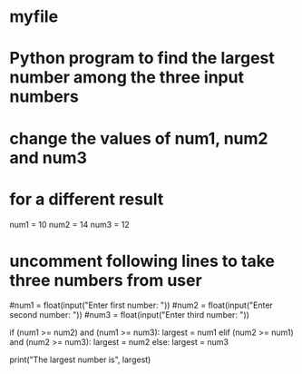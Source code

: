 # myfile
# Python program to find the largest number among the three input numbers

# change the values of num1, num2 and num3
# for a different result
num1 = 10
num2 = 14
num3 = 12

# uncomment following lines to take three numbers from user
#num1 = float(input("Enter first number: "))
#num2 = float(input("Enter second number: "))
#num3 = float(input("Enter third number: "))

if (num1 >= num2) and (num1 >= num3):
   largest = num1
elif (num2 >= num1) and (num2 >= num3):
   largest = num2
else:
   largest = num3

print("The largest number is", largest)
